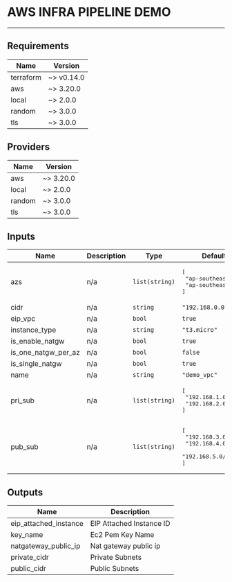 # AWS INFRA PIPELINE DEMO
---

<!-- BEGINNING OF PRE-COMMIT-TERRAFORM DOCS HOOK -->
## Requirements

| Name | Version |
|------|---------|
| terraform | ~> v0.14.0 |
| aws | ~> 3.20.0 |
| local | ~> 2.0.0 |
| random | ~> 3.0.0 |
| tls | ~> 3.0.0 |

## Providers

| Name | Version |
|------|---------|
| aws | ~> 3.20.0 |
| local | ~> 2.0.0 |
| random | ~> 3.0.0 |
| tls | ~> 3.0.0 |

## Inputs

| Name | Description | Type | Default | Required |
|------|-------------|------|---------|:--------:|
| azs | n/a | `list(string)` | <pre>[<br>  "ap-southeast-1a",<br>  "ap-southeast-1b"<br>]</pre> | no |
| cidr | n/a | `string` | `"192.168.0.0/16"` | no |
| eip\_vpc | n/a | `bool` | `true` | no |
| instance\_type | n/a | `string` | `"t3.micro"` | no |
| is\_enable\_natgw | n/a | `bool` | `true` | no |
| is\_one\_natgw\_per\_az | n/a | `bool` | `false` | no |
| is\_single\_natgw | n/a | `bool` | `true` | no |
| name | n/a | `string` | `"demo_vpc"` | no |
| pri\_sub | n/a | `list(string)` | <pre>[<br>  "192.168.1.0/24",<br>  "192.168.2.0/24"<br>]</pre> | no |
| pub\_sub | n/a | `list(string)` | <pre>[<br>  "192.168.3.0/24",<br>  "192.168.4.0/24",<br>  "192.168.5.0/24"<br>]</pre> | no |

## Outputs

| Name | Description |
|------|-------------|
| eip\_attached\_instance | EIP Attached Instance ID |
| key\_name | Ec2 Pem Key Name |
| natgateway\_public\_ip | Nat gateway public ip |
| private\_cidr | Private Subnets |
| public\_cidr | Public Subnets |

<!-- END OF PRE-COMMIT-TERRAFORM DOCS HOOK -->
